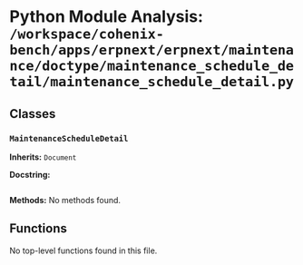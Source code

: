 # Python Module Analysis: `/workspace/cohenix-bench/apps/erpnext/erpnext/maintenance/doctype/maintenance_schedule_detail/maintenance_schedule_detail.py`

## Classes

### `MaintenanceScheduleDetail`
**Inherits:** `Document`


**Docstring:**
```

```

**Methods:**
No methods found.




## Functions

No top-level functions found in this file.
